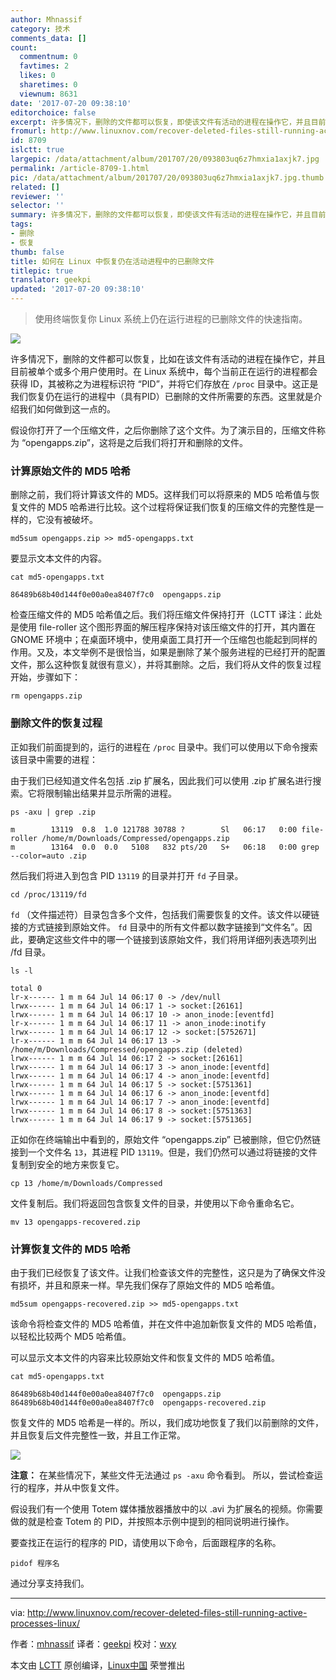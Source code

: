 ```yaml
---
author: Mhnassif
category: 技术
comments_data: []
count:
  commentnum: 0
  favtimes: 2
  likes: 0
  sharetimes: 0
  viewnum: 8631
date: '2017-07-20 09:38:10'
editorchoice: false
excerpt: 许多情况下，删除的文件都可以恢复，即使该文件有活动的进程在操作它，并且目前被单个或多个用户使用。
fromurl: http://www.linuxnov.com/recover-deleted-files-still-running-active-processes-linux/
id: 8709
islctt: true
largepic: /data/attachment/album/201707/20/093803uq6z7hmxia1axjk7.jpg
permalink: /article-8709-1.html
pic: /data/attachment/album/201707/20/093803uq6z7hmxia1axjk7.jpg.thumb.jpg
related: []
reviewer: ''
selector: ''
summary: 许多情况下，删除的文件都可以恢复，即使该文件有活动的进程在操作它，并且目前被单个或多个用户使用。
tags:
- 删除
- 恢复
thumb: false
title: 如何在 Linux 中恢复仍在活动进程中的已删除文件
titlepic: true
translator: geekpi
updated: '2017-07-20 09:38:10'
---
```



> 
> 使用终端恢复你 Linux 系统上仍在运行进程的已删除文件的快速指南。
> 
> 
> 


![](/data/attachment/album/201707/20/093803uq6z7hmxia1axjk7.jpg)


许多情况下，删除的文件都可以恢复，比如在该文件有活动的进程在操作它，并且目前被单个或多个用户使用时。在 Linux 系统中，每个当前正在运行的进程都会获得 ID，其被称之为进程标识符 “PID”，并将它们存放在 `/proc` 目录中。这正是我们恢复仍在运行的进程中（具有PID）已删除的文件所需要的东西。这里就是介绍我们如何做到这一点的。


假设你打开了一个压缩文件，之后你删除了这个文件。为了演示目的，压缩文件称为 “opengapps.zip”，这将是之后我们将打开和删除的文件。


### 计算原始文件的 MD5 哈希


删除之前，我们将计算该文件的 MD5。这样我们可以将原来的 MD5 哈希值与恢复文件的 MD5 哈希进行比较。这个过程将保证我们恢复的压缩文件的完整性是一样的，它没有被破坏。



```
md5sum opengapps.zip >> md5-opengapps.txt

```

要显示文本文件的内容。



```
cat md5-opengapps.txt

86489b68b40d144f0e00a0ea8407f7c0  opengapps.zip

```

检查压缩文件的 MD5 哈希值之后。我们将压缩文件保持打开（LCTT 译注：此处是使用 file-roller 这个图形界面的解压程序保持对该压缩文件的打开，其内置在 GNOME 环境中；在桌面环境中，使用桌面工具打开一个压缩包也能起到同样的作用。又及，本文举例不是很恰当，如果是删除了某个服务进程的已经打开的配置文件，那么这种恢复就很有意义），并将其删除。之后，我们将从文件的恢复过程开始，步骤如下：



```
rm opengapps.zip

```

### 删除文件的恢复过程


正如我们前面提到的，运行的进程在 `/proc` 目录中。我们可以使用以下命令搜索该目录中需要的进程：


由于我们已经知道文件名包括 .zip 扩展名，因此我们可以使用 .zip 扩展名进行搜索。它将限制输出结果并显示所需的进程。



```
ps -axu | grep .zip

m        13119  0.8  1.0 121788 30788 ?        Sl   06:17   0:00 file-roller /home/m/Downloads/Compressed/opengapps.zip
m        13164  0.0  0.0   5108   832 pts/20   S+   06:18   0:00 grep --color=auto .zip

```

然后我们将进入到包含 PID `13119` 的目录并打开 `fd` 子目录。



```
cd /proc/13119/fd

```

`fd` （文件描述符）目录包含多个文件，包括我们需要恢复的文件。该文件以硬链接的方式链接到原始文件。 `fd` 目录中的所有文件都以数字链接到“文件名”。因此，要确定这些文件中的哪一个链接到该原始文件，我们将用详细列表选项列出 /fd 目录。



```
ls -l

total 0
lr-x------ 1 m m 64 Jul 14 06:17 0 -> /dev/null
lrwx------ 1 m m 64 Jul 14 06:17 1 -> socket:[26161]
lrwx------ 1 m m 64 Jul 14 06:17 10 -> anon_inode:[eventfd]
lr-x------ 1 m m 64 Jul 14 06:17 11 -> anon_inode:inotify
lrwx------ 1 m m 64 Jul 14 06:17 12 -> socket:[5752671]
lr-x------ 1 m m 64 Jul 14 06:17 13 -> /home/m/Downloads/Compressed/opengapps.zip (deleted)
lrwx------ 1 m m 64 Jul 14 06:17 2 -> socket:[26161]
lrwx------ 1 m m 64 Jul 14 06:17 3 -> anon_inode:[eventfd]
lrwx------ 1 m m 64 Jul 14 06:17 4 -> anon_inode:[eventfd]
lrwx------ 1 m m 64 Jul 14 06:17 5 -> socket:[5751361]
lrwx------ 1 m m 64 Jul 14 06:17 6 -> anon_inode:[eventfd]
lrwx------ 1 m m 64 Jul 14 06:17 7 -> anon_inode:[eventfd]
lrwx------ 1 m m 64 Jul 14 06:17 8 -> socket:[5751363]
lrwx------ 1 m m 64 Jul 14 06:17 9 -> socket:[5751365]

```

正如你在终端输出中看到的，原始文件 “opengapps.zip” 已被删除，但它仍然链接到一个文件名 `13`，其进程 PID `13119`。但是，我们仍然可以通过将链接的文件复制到安全的地方来恢复它。



```
cp 13 /home/m/Downloads/Compressed

```

文件复制后。我们将返回包含恢复文件的目录，并使用以下命令重命名它。



```
mv 13 opengapps-recovered.zip

```

### 计算恢复文件的 MD5 哈希


由于我们已经恢复了该文件。让我们检查该文件的完整性，这只是为了确保文件没有损坏，并且和原来一样。早先我们保存了原始文件的 MD5 哈希值。



```
md5sum opengapps-recovered.zip >> md5-opengapps.txt

```

该命令将检查文件的 MD5 哈希值，并在文件中追加新恢复文件的 MD5 哈希值，以轻松比较两个 MD5 哈希值。


可以显示文本文件的内容来比较原始文件和恢复文件的 MD5 哈希值。



```
cat md5-opengapps.txt

86489b68b40d144f0e00a0ea8407f7c0  opengapps.zip
86489b68b40d144f0e00a0ea8407f7c0  opengapps-recovered.zip

```

恢复文件的 MD5 哈希是一样的。所以，我们成功地恢复了我们以前删除的文件，并且恢复后文件完整性一致，并且工作正常。


[![](/data/attachment/album/201707/20/093812tlrahcyaiisyhgr3.png)](http://www.linuxnov.com/wp-content/uploads/2017/07/Recovering-a-deleted-file-using-terminal-LinuxNov.png)


**注意：** 在某些情况下，某些文件无法通过 `ps -axu` 命令看到。 所以，尝试检查运行的程序，并从中恢复文件。


假设我们有一个使用 Totem 媒体播放器播放中的以 .avi 为扩展名的视频。你需要做的就是检查 Totem 的 PID，并按照本示例中提到的相同说明进行操作。


要查找正在运行的程序的 PID，请使用以下命令，后面跟程序的名称。



```
pidof 程序名

```

通过分享支持我们。




---


via: <http://www.linuxnov.com/recover-deleted-files-still-running-active-processes-linux/>


作者：[mhnassif](http://www.linuxnov.com/author/mhnassif/)  译者：[geekpi](https://github.com/geekpi) 校对：[wxy](https://github.com/wxy)


本文由 [LCTT](https://github.com/LCTT/TranslateProject) 原创编译，[Linux中国](https://linux.cn/) 荣誉推出